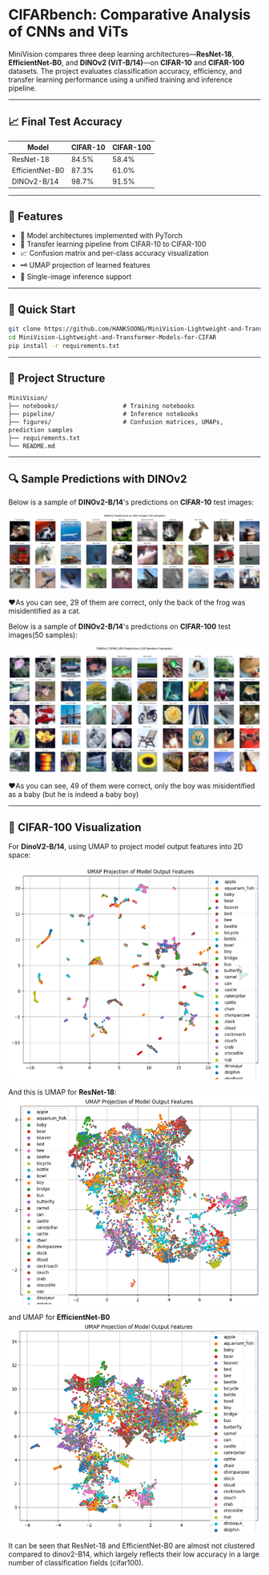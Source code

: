 # CIFARbench: Comparative Analysis of CNNs and ViTs

MiniVision compares three deep learning architectures—**ResNet-18**, **EfficientNet-B0**, and **DINOv2 (ViT-B/14)**—on **CIFAR-10** and **CIFAR-100** datasets. The project evaluates classification accuracy, efficiency, and transfer learning performance using a unified training and inference pipeline.

---

## 📈 Final Test Accuracy

| Model           | CIFAR-10 | CIFAR-100 |
| --------------- | -------- | --------- |
| ResNet-18       | 84.5%    | 58.4%     |
| EfficientNet-B0 | 87.3%    | 61.0%     |
| DINOv2-B/14     | 98.7%    | 91.5%     |

---

## 🔧 Features

* 🧠 Model architectures implemented with PyTorch
* 🔁 Transfer learning pipeline from CIFAR-10 to CIFAR-100
* 📈 Confusion matrix and per-class accuracy visualization
* 🗝 UMAP projection of learned features
* 🧪 Single-image inference support

---

## 🚀 Quick Start

```bash
git clone https://github.com/HANKSOONG/MiniVision-Lightweight-and-Transformer-Models-for-CIFAR.git
cd MiniVision-Lightweight-and-Transformer-Models-for-CIFAR
pip install -r requirements.txt
```

---

## 📂 Project Structure

```
MiniVision/
├── notebooks/                  # Training notebooks
├── pipeline/                   # Inference notebooks
├── figures/                    # Confusion matrices, UMAPs, prediction samples
├── requirements.txt
└── README.md
```

---

## 🔍 Sample Predictions with DINOv2

Below is a sample of **DINOv2-B/14**'s predictions on **CIFAR-10** test images:

![DINOv2 Predictions](figures/prediction_for_dinov2_cifar10.png)

❤️As you can see, 29 of them are correct, only the back of the frog was misidentified as a cat.


Below is a sample of **DINOv2-B/14**'s predictions on **CIFAR-100** test images(50 samples):

![DINOv2 Predictions](figures/prediction_for_dinov2_cifar100.png)

❤️As you can see, 49 of them were correct, only the boy was misidentified as a baby (but he is indeed a baby boy)

---

## 🧪 CIFAR-100 Visualization

For **DinoV2-B/14**, using UMAP to project model output features into 2D space:

![UMAP Projection](figures/umap_embeddings/umap_dino_cifar100.png)

And this is UMAP for **ResNet-18**:
![UMAP Projection](figures/umap_embeddings/umap_res_cifar100.png)

and UMAP for **EfficientNet-B0**
![UMAP Projection](figures/umap_embeddings/umap_eff_cifar100.png)

It can be seen that ResNet-18 and EfficientNet-B0 are almost not clustered compared to dinov2-B14, which largely reflects their low accuracy in a large number of classification fields (cifar100).
